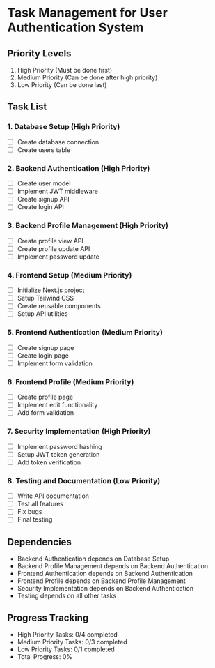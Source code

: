 # Task Management for User Authentication System

## Priority Levels
1. High Priority (Must be done first)
2. Medium Priority (Can be done after high priority)
3. Low Priority (Can be done last)

## Task List

### 1. Database Setup (High Priority)
- [ ] Create database connection
- [ ] Create users table

### 2. Backend Authentication (High Priority)
- [ ] Create user model
- [ ] Implement JWT middleware
- [ ] Create signup API
- [ ] Create login API

### 3. Backend Profile Management (High Priority)
- [ ] Create profile view API
- [ ] Create profile update API
- [ ] Implement password update

### 4. Frontend Setup (Medium Priority)
- [ ] Initialize Next.js project
- [ ] Setup Tailwind CSS
- [ ] Create reusable components
- [ ] Setup API utilities

### 5. Frontend Authentication (Medium Priority)
- [ ] Create signup page
- [ ] Create login page
- [ ] Implement form validation

### 6. Frontend Profile (Medium Priority)
- [ ] Create profile page
- [ ] Implement edit functionality
- [ ] Add form validation

### 7. Security Implementation (High Priority)
- [ ] Implement password hashing
- [ ] Setup JWT token generation
- [ ] Add token verification

### 8. Testing and Documentation (Low Priority)
- [ ] Write API documentation
- [ ] Test all features
- [ ] Fix bugs
- [ ] Final testing

## Dependencies
- Backend Authentication depends on Database Setup
- Backend Profile Management depends on Backend Authentication
- Frontend Authentication depends on Backend Authentication
- Frontend Profile depends on Backend Profile Management
- Security Implementation depends on Backend Authentication
- Testing depends on all other tasks

## Progress Tracking
- High Priority Tasks: 0/4 completed
- Medium Priority Tasks: 0/3 completed
- Low Priority Tasks: 0/1 completed
- Total Progress: 0% 